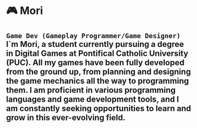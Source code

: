 # 🎮 Mori

**`Game Dev (Gameplay Programmer/Game Designer)`**
I`m Mori, a student currently pursuing a degree in Digital Games at Pontifical Catholic University (PUC). All my games have been fully developed from the ground up, from planning and designing the game mechanics all the way to programming them. I am proficient in various programming languages and game development tools, and I am constantly seeking opportunities to learn and grow in this ever-evolving field.
---
